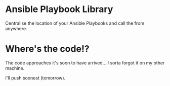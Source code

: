 Ansible Playbook Library
========================

Centralise the location of your Ansible Playbooks and call the from anywhere.

Where's the code!?
==================
The code approaches it's soon to have arrived... I sorta forgot it on my other machine. 

I'll push soonest (tomorrow).
